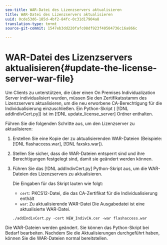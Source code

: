 ```yaml
---
seo-title: WAR-Datei des Lizenzservers aktualisieren
title: WAR-Datei des Lizenzservers aktualisieren
uuid: 0cde53d6-185d-4bf2-84fc-0c31d17904a8
translation-type: tm+mt
source-git-commit: 1547eb3dd220fafc08df923f40504736c16a866c

---
```



# WAR-Datei des Lizenzservers aktualisieren{#update-the-license-server-war-file}

Um Clients zu unterstützen, die über einen On Premises Individualization Server individualisiert wurden, müssen Sie den Zertifikatsstamm des Lizenzservers aktualisieren, um die neu erworbene CA-Berechtigung für die Individualisierung einzuschließen. Ein Python-Skript ( [!DNL addIndivCert.py]) ist im [!DNL update_license_server] Ordner enthalten.

Führen Sie die folgenden Schritte aus, um den Lizenzserver zu aktualisieren:

1. Erstellen Sie eine Kopie der zu aktualisierenden WAR-Dateien (Beispiele: [!DNL flashaccess.war], [!DNL faxsks.war]).
1. Stellen Sie sicher, dass die WAR-Dateien entsperrt sind und ihre Berechtigungen festgelegt sind, damit sie geändert werden können.
1. Führen Sie das [!DNL addIndivCert.py] Python-Skript aus, um die WAR-Dateien des Lizenzservers zu aktualisieren.

   Die Eingaben für das Skript lauten wie folgt:

   * `cert`: PKCS12-Datei, die das CA-Zertifikat für die Individualisierung enthält
   * `war`: Zu aktualisierende WAR-Datei
   Die Ausgabedatei ist eine aktualisierte WAR-Datei.

   ```
   ./addIndivCert.py -cert NEW_IndivCA.cer -war flashaccess.war
   ```

Die WAR-Dateien werden geändert. Sie können das Python-Skript bei Bedarf bearbeiten. Nachdem Sie die Aktualisierungen durchgeführt haben, können Sie die WAR-Dateien normal bereitstellen.
